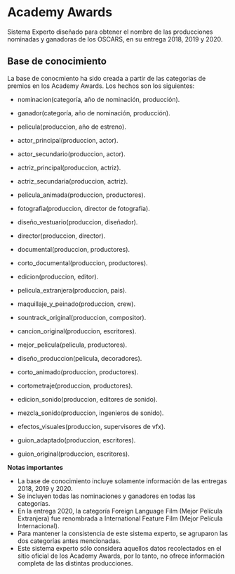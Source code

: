 # Academy Awards
Sistema Experto diseñado para obtener el nombre de las producciones nominadas y ganadoras de los OSCARS, en su entrega 2018, 2019 y 2020.

## Base de conocimiento
La base de conocmiento ha sido creada a partir de las categorias de premios en los Academy Awards. Los hechos son los siguientes:

* nominacion(categoría, año de nominación, producción).
* ganador(categoría, año de nominación, producción).

* pelicula(produccion, año de estreno).
* actor_principal(produccion, actor).
* actor_secundario(produccion, actor).
* actriz_principal(produccion, actriz).
* actriz_secundaria(produccion, actriz).
* pelicula_animada(produccion, productores).
* fotografia(produccion, director de fotografia).
* diseño_vestuario(produccion, diseñador).
* director(produccion, director).
* documental(produccion, productores).
* corto_documental(produccion, productores).
* edicion(produccion, editor).
* pelicula_extranjera(produccion, pais).
* maquillaje_y_peinado(produccion, crew).
* sountrack_original(produccion, compositor).
* cancion_original(produccion, escritores).
* mejor_pelicula(pelicula, productores).
* diseño_produccion(pelicula, decoradores).
* corto_animado(produccion, productores).
* cortometraje(produccion, productores).
* edicion_sonido(produccion, editores de sonido).
* mezcla_sonido(produccion, ingenieros de sonido).
* efectos_visuales(produccion, supervisores de vfx).
* guion_adaptado(produccion, escritores).
* guion_original(produccion, escritores).

**Notas importantes**
* La base de conocimiento incluye solamente información de las entregas 2018, 2019 y 2020.
* Se incluyen todas las nominaciones y ganadores en todas las categorías.
* En la entrega 2020, la categoría Foreign Language Film (Mejor Película Extranjera) fue renombrada a International Feature Film (Mejor Película Internacional).
* Para mantener la consistencia de este sistema experto, se agruparon las dos categorías antes mencionadas.
* Este sistema experto sólo considera aquellos datos recolectados en el sitio oficial de los Academy Awards, por lo tanto, no ofrece información completa de las distintas producciones.
